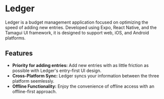 # Ledger

Ledger is a budget management application focused on optimizing the speed of adding new entries. Developed using Expo, React Native, and the Tamagui UI framework, it is designed to support web, iOS, and Android platforms.

## Features 

- **Priority for adding entries:** Add new entries with as little friction as possible with Ledger's entry-first UI design.
- **Cross-Platform Sync:** Ledger syncs your information between the three platform seemlessly.
- **Offline Functionality:** Enjoy the convenience of offline access with an offline-first approach.
